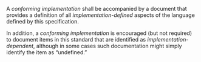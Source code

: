  

A *conforming implementation* shall be accompanied by a document that provides a definition of all *implementation-defined* aspects of the language defined by this specification. 

In addition, a *conforming implementation* is encouraged (but not required) to document items in this standard that are identified as *implementation-dependent*, although in some cases such documentation might simply identify the item as “undefined.” 

